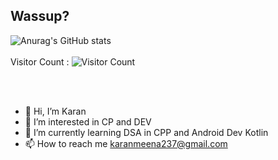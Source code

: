 

## Wassup?
![Anurag's GitHub stats](https://github-readme-stats.vercel.app/api?username=karanmeena237&show_icons=true&theme=radical)
<br></br>
Visitor Count : ![Visitor Count](https://profile-counter.glitch.me/{MaxJ-codev}/count.svg)

<br></br>

- 👋 Hi, I’m Karan 
- 👀 I’m interested in CP and DEV
- 🌱 I’m currently learning DSA in CPP and Android Dev Kotlin
- 📫 How to reach me karanmeena237@gmail.com

<!---
TsukasaJ-codev/TsukasaJ-codev is a ✨ special ✨ repository because its `README.md` (this file) appears on your GitHub profile.
You can click the Preview link to take a look at your changes.
--->
